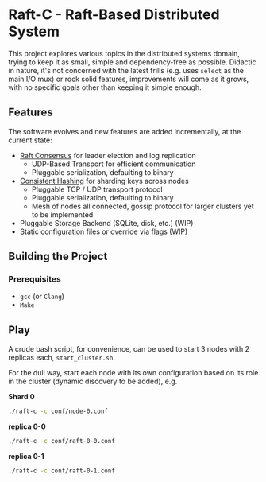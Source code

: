 Raft-C - Raft-Based Distributed System
======

This project explores various topics in the distributed systems domain, trying
to keep it as small, simple and dependency-free as possible. Didactic in
nature, it's not concerned with the latest frills (e.g. uses `select` as the
main I/O mux) or rock solid features, improvements will come as it grows, with
no specific goals other than keeping it simple enough.

## Features

The software evolves and new features are added incrementally, at the current
state:

- [Raft Consensus](https://raft.github.io/raft.pdf) for leader election and log replication
    - UDP-Based Transport for efficient communication
    - Pluggable serialization, defaulting to binary
- [Consistent Hashing](https://highscalability.com/consistent-hashing-algorithm/) for sharding keys across nodes
    - Pluggable TCP / UDP transport protocol
    - Pluggable serialization, defaulting to binary
    - Mesh of nodes all connected, gossip protocol for larger clusters yet to be implemented
- Pluggable Storage Backend (SQLite, disk, etc.) (WIP)
- Static configuration files or override via flags (WIP)

## Building the Project

### Prerequisites

- `gcc` (or `Clang`)
- `Make`

## Play

A crude bash script, for convenience, can be used to start 3 nodes with 2 replicas
each, `start_cluster.sh`.

For the dull way, start each node with its own configuration based on its role in
the cluster (dynamic discovery to be added), e.g.

**Shard 0**

```bash
./raft-c -c conf/node-0.conf
```

**replica 0-0**

```bash
./raft-c -c conf/raft-0-0.conf
```

**replica 0-1**

```bash
./raft-c -c conf/raft-0-1.conf
```
